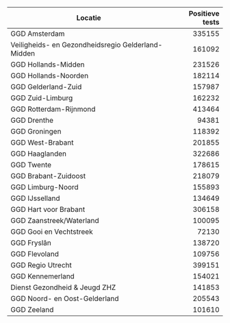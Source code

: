 | Locatie | Positieve tests |
|---------|----------------:|
| GGD Amsterdam                            | 335155 |
| Veiligheids- en Gezondheidsregio Gelderland-Midden | 161092 |
| GGD Hollands-Midden                      | 231526 |
| GGD Hollands-Noorden                     | 182114 |
| GGD Gelderland-Zuid                      | 157987 |
| GGD Zuid-Limburg                         | 162232 |
| GGD Rotterdam-Rijnmond                   | 413464 |
| GGD Drenthe                              | 94381 |
| GGD Groningen                            | 118392 |
| GGD West-Brabant                         | 201855 |
| GGD Haaglanden                           | 322686 |
| GGD Twente                               | 178615 |
| GGD Brabant-Zuidoost                     | 218079 |
| GGD Limburg-Noord                        | 155893 |
| GGD IJsselland                           | 134649 |
| GGD Hart voor Brabant                    | 306158 |
| GGD Zaanstreek/Waterland                 | 100095 |
| GGD Gooi en Vechtstreek                  | 72130 |
| GGD Fryslân                              | 138720 |
| GGD Flevoland                            | 109756 |
| GGD Regio Utrecht                        | 399151 |
| GGD Kennemerland                         | 154021 |
| Dienst Gezondheid & Jeugd ZHZ            | 141853 |
| GGD Noord- en Oost-Gelderland            | 205543 |
| GGD Zeeland                              | 101610 |
